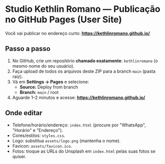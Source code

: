 
# Studio Kethlin Romano — Publicação no GitHub Pages (User Site)

Você vai publicar no endereço curto: **https://kethlinromano.github.io/**

## Passo a passo
1. No GitHub, crie um repositório **chamado exatamente**: `kethlinromano` (o mesmo nome do seu usuário).
2. Faça upload de todos os arquivos deste ZIP para a branch `main` (pasta raiz).
3. Vá em **Settings → Pages** e selecione:
   - **Source:** Deploy from branch
   - **Branch:** `main` / root
4. Aguarde 1–2 minutos e acesse: **https://kethlinromano.github.io/**

## Onde editar
- Telefone/horário/endereço: `index.html` (procure por "WhatsApp", "Horário" e "Endereço").
- Cores/estilos: `styles.css`.
- Logo: substitua `assets/logo.png` (mantenha o nome).
- Favicon: `assets/favicon.ico`.
- Fotos: troque as URLs do Unsplash em `index.html` pelas suas fotos se quiser.
